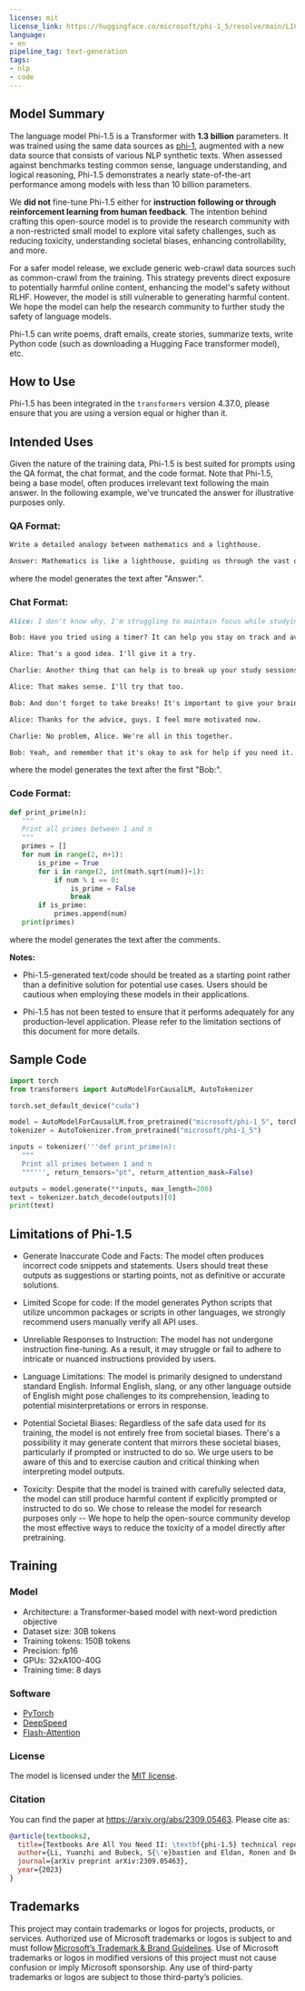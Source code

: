 ```yaml
---
license: mit
license_link: https://huggingface.co/microsoft/phi-1_5/resolve/main/LICENSE
language:
- en
pipeline_tag: text-generation
tags:
- nlp
- code
---
```

## Model Summary

The language model Phi-1.5 is a Transformer with **1.3 billion** parameters. It was trained using the same data sources as [phi-1](https://huggingface.co/microsoft/phi-1), augmented with a new data source that consists of various NLP synthetic texts. When assessed against benchmarks testing common sense, language understanding, and logical reasoning, Phi-1.5 demonstrates a nearly state-of-the-art performance among models with less than 10 billion parameters.

We **did not** fine-tune Phi-1.5 either for **instruction following or through reinforcement learning from human feedback**. The intention behind crafting this open-source model is to provide the research community with a non-restricted small model to explore vital safety challenges, such as reducing toxicity, understanding societal biases, enhancing controllability, and more.

For a safer model release, we exclude generic web-crawl data sources such as common-crawl from the training. This strategy prevents direct exposure to potentially harmful online content, enhancing the model's safety without RLHF. However, the model is still vulnerable to generating harmful content. We hope the model can help the research community to further study the safety of language models.

Phi-1.5 can write poems, draft emails, create stories, summarize texts, write Python code (such as downloading a Hugging Face transformer model), etc.

## How to Use

Phi-1.5 has been integrated in the `transformers` version 4.37.0, please ensure that you are using a version equal or higher than it.

## Intended Uses

Given the nature of the training data, Phi-1.5 is best suited for prompts using the QA format, the chat format, and the code format. Note that Phi-1.5, being a base model, often produces irrelevant text following the main answer. In the following example, we've truncated the answer for illustrative purposes only.

### QA Format:

```markdown
Write a detailed analogy between mathematics and a lighthouse.

Answer: Mathematics is like a lighthouse, guiding us through the vast ocean of numbers and calculations. Just as a lighthouse illuminates the darkness, mathematics provides us with a clear path to navigate through complex problems. It helps us make sense of the world around us, just like a lighthouse helps ships find their way home.
```

where the model generates the text after "Answer:".

### Chat Format:

```markdown
Alice: I don't know why, I'm struggling to maintain focus while studying. Any suggestions?

Bob: Have you tried using a timer? It can help you stay on track and avoid distractions.

Alice: That's a good idea. I'll give it a try.

Charlie: Another thing that can help is to break up your study sessions into smaller chunks. It's easier to concentrate on one thing at a time.

Alice: That makes sense. I'll try that too.

Bob: And don't forget to take breaks! It's important to give your brain a rest so you can come back to your studies with a fresh perspective.

Alice: Thanks for the advice, guys. I feel more motivated now.

Charlie: No problem, Alice. We're all in this together.

Bob: Yeah, and remember that it's okay to ask for help if you need it. We're here to support each other.
```

where the model generates the text after the first "Bob:".

### Code Format:

```python
def print_prime(n):
   """
   Print all primes between 1 and n
   """
   primes = []
   for num in range(2, n+1):
       is_prime = True
       for i in range(2, int(math.sqrt(num))+1):
           if num % i == 0:
               is_prime = False
               break
       if is_prime:
           primes.append(num)
   print(primes)
```

where the model generates the text after the comments.

**Notes:**

* Phi-1.5-generated text/code should be treated as a starting point rather than a definitive solution for potential use cases. Users should be cautious when employing these models in their applications.

* Phi-1.5 has not been tested to ensure that it performs adequately for any production-level application. Please refer to the limitation sections of this document for more details.

## Sample Code

```python
import torch
from transformers import AutoModelForCausalLM, AutoTokenizer

torch.set_default_device("cuda")

model = AutoModelForCausalLM.from_pretrained("microsoft/phi-1_5", torch_dtype="auto")
tokenizer = AutoTokenizer.from_pretrained("microsoft/phi-1_5")

inputs = tokenizer('''def print_prime(n):
   """
   Print all primes between 1 and n
   """''', return_tensors="pt", return_attention_mask=False)

outputs = model.generate(**inputs, max_length=200)
text = tokenizer.batch_decode(outputs)[0]
print(text)
```

## Limitations of Phi-1.5

* Generate Inaccurate Code and Facts: The model often produces incorrect code snippets and statements. Users should treat these outputs as suggestions or starting points, not as definitive or accurate solutions.

* Limited Scope for code: If the model generates Python scripts that utilize uncommon packages or scripts in other languages, we strongly recommend users manually verify all API uses.

* Unreliable Responses to Instruction: The model has not undergone instruction fine-tuning. As a result, it may struggle or fail to adhere to intricate or nuanced instructions provided by users.

* Language Limitations: The model is primarily designed to understand standard English.  Informal English, slang, or any other language outside of English might pose challenges to its comprehension, leading to potential misinterpretations or errors in response.

* Potential Societal Biases: Regardless of the safe data used for its training, the model is not entirely free from societal biases. There's a possibility it may generate content that mirrors these societal biases, particularly if prompted or instructed to do so. We urge users to be aware of this and to exercise caution and critical thinking when interpreting model outputs.

* Toxicity: Despite that the model is trained with carefully selected data, the model can still produce harmful content if explicitly prompted or instructed to do so. We chose to release the model for research purposes only -- We hope to help the open-source community develop the most effective ways to reduce the toxicity of a model directly after pretraining.

## Training

### Model

* Architecture: a Transformer-based model with next-word prediction objective
* Dataset size: 30B tokens
* Training tokens: 150B tokens
* Precision: fp16
* GPUs: 32xA100-40G
* Training time: 8 days

### Software

* [PyTorch](https://github.com/pytorch/pytorch)
* [DeepSpeed](https://github.com/microsoft/DeepSpeed)
* [Flash-Attention](https://github.com/HazyResearch/flash-attention)

### License

The model is licensed under the [MIT license](https://huggingface.co/microsoft/phi-1_5/resolve/main/LICENSE).

### Citation

You can find the paper at https://arxiv.org/abs/2309.05463. Please cite as:

```bib
@article{textbooks2,
  title={Textbooks Are All You Need II: \textbf{phi-1.5} technical report},
  author={Li, Yuanzhi and Bubeck, S{\'e}bastien and Eldan, Ronen and Del Giorno, Allie and Gunasekar, Suriya and Lee, Yin Tat},
  journal={arXiv preprint arXiv:2309.05463},
  year={2023}
}
```

## Trademarks

This project may contain trademarks or logos for projects, products, or services. Authorized use of Microsoft trademarks or logos is subject to and must follow [Microsoft’s Trademark & Brand Guidelines](https://www.microsoft.com/en-us/legal/intellectualproperty/trademarks). Use of Microsoft trademarks or logos in modified versions of this project must not cause confusion or imply Microsoft sponsorship. Any use of third-party trademarks or logos are subject to those third-party’s policies.

